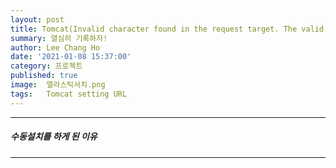 ```yaml
---
layout: post
title: Tomcat(Invalid character found in the request target. The valid characters are defined in RFC 7230 and RFC 3986)
summary: 열심히 기록하자!
author: Lee Chang Ho
date: '2021-01-08 15:37:00'
category: 프로젝트
published: true
image:  엘라스틱서치.png
tags:   Tomcat setting URL
---
```


 ---
##### 수동설치를 하게 된 이유
 ---
<!--stackedit_data:
eyJoaXN0b3J5IjpbMTEwNjAwNjA4XX0=
-->